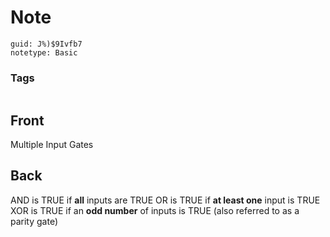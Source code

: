 # Note
```
guid: J%)$9Ivfb7
notetype: Basic
```

### Tags
```
```

## Front
Multiple Input Gates

## Back
AND is TRUE if <b>all</b> inputs are TRUE
OR is TRUE if <b>at least one</b> input is TRUE
XOR is TRUE if an <b>odd number</b> of inputs is TRUE (also referred to as a parity gate)
